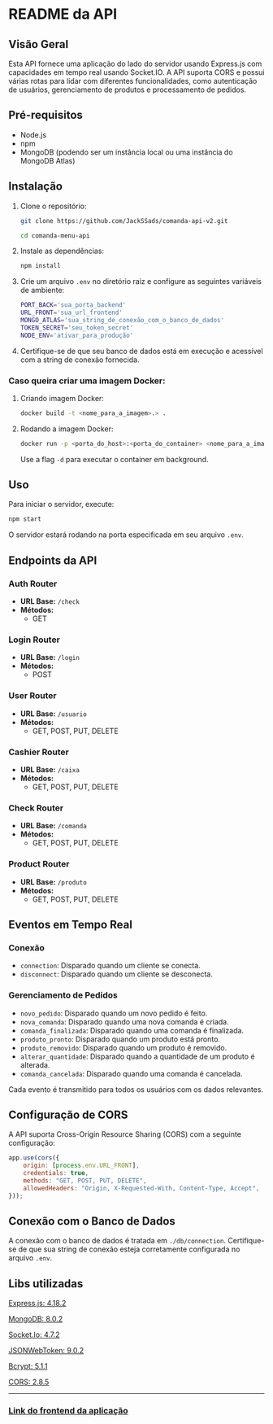 # README da API

## Visão Geral

Esta API fornece uma aplicação do lado do servidor usando Express.js com capacidades em tempo real usando Socket.IO. A API suporta CORS e possui várias rotas para lidar com diferentes funcionalidades, como autenticação de usuários, gerenciamento de produtos e processamento de pedidos.

## Pré-requisitos

- Node.js
- npm
- MongoDB (podendo ser um instância local ou uma instância do MongoDB Atlas)

## Instalação

1. Clone o repositório:
    ```bash
    git clone https://github.com/JackSSads/comanda-api-v2.git

    cd comanda-menu-api
    ```

2. Instale as dependências:
    ```bash
    npm install
    ```

3. Crie um arquivo `.env` no diretório raiz e configure as seguintes variáveis de ambiente:
    ```bash
    PORT_BACK='sua_porta_backend'
    URL_FRONT='sua_url_frontend'
    MONGO_ATLAS='sua_string_de_conexão_com_o_banco_de_dados'
    TOKEN_SECRET='seu_token_secret'
    NODE_ENV='ativar_para_produção'
    ```

4. Certifique-se de que seu banco de dados está em execução e acessível com a string de conexão fornecida.

### Caso queira criar uma imagem Docker:
1. Criando imagem Docker:
    ```bash
    docker build -t <nome_para_a_imagem>.> .
    ```
2. Rodando a imagem Docker:
    ```bash
    docker run -p <porta_do_host>:<porta_do_container> <nome_para_a_imagem>
    ```
    Use a flag `-d` para executar o container em background.


## Uso

Para iniciar o servidor, execute:
```bash
npm start
```

O servidor estará rodando na porta especificada em seu arquivo `.env`.

## Endpoints da API

### Auth Router

- **URL Base:** `/check`
- **Métodos:**
  - GET

### Login Router

- **URL Base:** `/login`
- **Métodos:**
  - POST

### User Router

- **URL Base:** `/usuario`
- **Métodos:**
  - GET, POST, PUT, DELETE

### Cashier Router

- **URL Base:** `/caixa`
- **Métodos:**
  - GET, POST, PUT, DELETE

### Check Router

- **URL Base:** `/comanda`
- **Métodos:**
  - GET, POST, PUT, DELETE

### Product Router

- **URL Base:** `/produto`
- **Métodos:**
  - GET, POST, PUT, DELETE

## Eventos em Tempo Real

### Conexão

- `connection`: Disparado quando um cliente se conecta.
- `disconnect`: Disparado quando um cliente se desconecta.

### Gerenciamento de Pedidos

- `novo_pedido`: Disparado quando um novo pedido é feito.
- `nova_comanda`: Disparado quando uma nova comanda é criada.
- `comanda_finalizada`: Disparado quando uma comanda é finalizada.
- `produto_pronto`: Disparado quando um produto está pronto.
- `produto_removido`: Disparado quando um produto é removido.
- `alterar_quantidade`: Disparado quando a quantidade de um produto é alterada.
- `comanda_cancelada`: Disparado quando uma comanda é cancelada.

Cada evento é transmitido para todos os usuários com os dados relevantes.

## Configuração de CORS

A API suporta Cross-Origin Resource Sharing (CORS) com a seguinte configuração:
```javascript
app.use(cors({
    origin: [process.env.URL_FRONT],
    credentials: true,
    methods: "GET, POST, PUT, DELETE",
    allowedHeaders: "Origin, X-Requested-With, Content-Type, Accept",
}));
```

## Conexão com o Banco de Dados

A conexão com o banco de dados é tratada em `./db/connection`. Certifique-se de que sua string de conexão esteja corretamente configurada no arquivo `.env`.

## Libs utilizadas

[Express.js: 4.18.2](https://expressjs.com/)

[MongoDB: 8.0.2](https://www.mongodb.com/docs/)

[Socket.Io: 4.7.2](https://socket.io/docs/v4/)

[JSONWebToken: 9.0.2](https://jwt.io/)

[Bcrypt: 5.1.1](https://www.npmjs.com/package/bcrypt)

[CORS: 2.8.5](https://www.npmjs.com/package/cors)

---
### [Link do frontend da aplicação](https://github.com/JackSSads/comanda-v2)